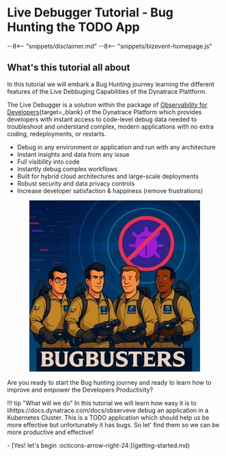 # Live Debugger Tutorial - Bug Hunting the TODO App
--8<-- "snippets/disclaimer.md"
--8<-- "snippets/bizevent-homepage.js"

## What's this tutorial all about
In this tutorial we will embark a Bug Hunting journey learning the different features of the Live Debbuging Capabilities of the Dynatrace Plattform.

The Live Debugger is a solution within the package of [Observability for Developers](https://docs.dynatrace.com/docs/observe/applications-and-microservices/developer-observability){target=_blank} of the Dynatrace Platform which provides developers with instant access to code-level debug data needed to troubleshoot and understand complex, modern applications with no extra coding, redeployments, or restarts.

- Debug in any environment or application and run with any architecture
- Instant insights and data from any issue
- Full visibility into code
- Instantly debug complex workflows
- Built for hybrid cloud architectures and large-scale deployments
- Robust security and data privacy controls
- Increase developer satisfaction & happiness (remove frustrations)

<p align="center">
  <img src="img/bugbusters.jpeg" alt="Bugbusters" width="400">
</p>

<!-- This is a comment 
    ![Bugbusters](../img/bugbusters.jpeg)
```shell
--8<-- "snippets/e2e-sample.sh:shebang" had some insights mostly on usage, as most of usable data in Grail is the metadata of the breakpoints and the snapshot rather the snapshot itself.







--8<-- "snippets/e2e-sample.sh:SayFirstHello"
```

## Say Second Hello (without Shebang)

```shell

--8<-- "snippets/e2e-sample.sh:SaySecondHello"
```

--8<-- "snippets/view-code.md" 
TODO: This is the intro, add what we will do.
-->

Are you ready to start the Bug hunting journey and ready to learn how to improve and empower the Developers Productivity? 

!!! tip "What will we do"
    In this tutorial we will learn how easy it is to lihttps://docs.dynatrace.com/docs/observeve debug an application in a Kubernetes Cluster. This is a TODO application which should help us be more effective but unfortunately it has bugs. So let' find them so we can be more productive and effective!


<div class="grid cards" markdown>
- [Yes! let's begin :octicons-arrow-right-24:](getting-started.md)
</div>
